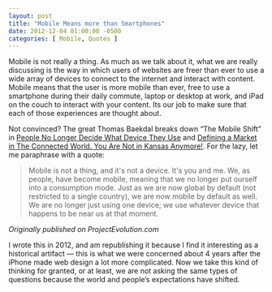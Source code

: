```yaml
---
layout: post
title: "Mobile Means more than Smartphones"
date: 2012-12-04 01:00:00 -0500
categories: [ Mobile, Quotes ]
---
```


Mobile is not really a thing. As much as we talk about it, what we are really 
discussing is the way in which users of websites are freer than ever to use a 
wide array of devices to connect to the internet and interact with content. 
Mobile means that the user is more mobile than ever, free to use a smartphone 
during their daily commute, laptop or desktop at work, and iPad on the couch to 
interact with your content. Its our job to make sure that each of those 
experiences are thought about. 

Not convinced? The great Thomas Baekdal breaks down “The Mobile Shift” in [People No Longer Decide What Device They Use](//www.baekdal.com/insights/people-no-longer-decide-what-device-they-use) and [Defining a Market in The Connected World. You Are Not in Kansas Anymore!](//www.baekdal.com/insights/defining-a-market-in-the-connected-world-you-are-not-in-kansas-anymore). For the lazy, let me paraphrase with a quote:

> Mobile is not a thing, and it's not a device. It's you and me. We, as people, have become mobile, meaning that we no longer put ourself into a consumption mode. Just as we are now global by default (not restricted to a single country), we are now mobile by default as well. We are no longer just using one device; we use whatever device that happens to be near us at that moment.       


*Originally published on ProjectEvolution.com*

<aside class="archive__statement">
I wrote this in 2012, and am republishing it because I find it interesting as a 
historical artifact — this is what we were concerned about 4 years after the iPhone 
made web design a lot more complicated. Now we take this kind of thinking for 
granted, or at least, we are not asking the same types of questions because the 
world and people’s expectations have shifted. 
</aside>
